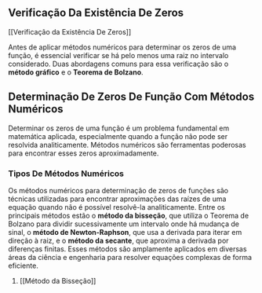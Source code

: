 ## Verificação Da Existência De Zeros

[[Verificação da Existência De Zeros]]

Antes de aplicar métodos numéricos para determinar os zeros de uma função, é essencial verificar se há pelo menos uma raiz no intervalo considerado. Duas abordagens comuns para essa verificação são o **método gráfico** e o **Teorema de Bolzano**.

## Determinação De Zeros De Função Com Métodos Numéricos

Determinar os zeros de uma função é um problema fundamental em matemática aplicada, especialmente quando a função não pode ser resolvida analiticamente. Métodos numéricos são ferramentas poderosas para encontrar esses zeros aproximadamente.

### Tipos De Métodos Numéricos

Os métodos numéricos para determinação de zeros de funções são técnicas utilizadas para encontrar aproximações das raízes de uma equação quando não é possível resolvê-la analiticamente. Entre os principais métodos estão o **método da bisseção**, que utiliza o Teorema de Bolzano para dividir sucessivamente um intervalo onde há mudança de sinal, o **método de Newton-Raphson**, que usa a derivada para iterar em direção à raiz, e o **método da secante**, que aproxima a derivada por diferenças finitas. Esses métodos são amplamente aplicados em diversas áreas da ciência e engenharia para resolver equações complexas de forma eficiente.

1. [[Método da Bisseção]]

